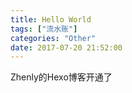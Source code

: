 ```yaml
---
title: Hello World
tags: ["流水账"]
categories: "Other"
date: 2017-07-20 21:52:00
---
```

Zhenly的Hexo博客开通了
